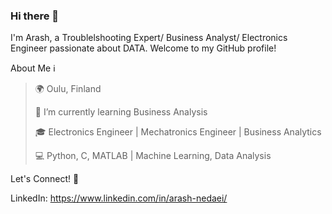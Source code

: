 ### Hi there 👋

I'm Arash, a Troublelshooting Expert/ Business Analyst/ Electronics Engineer passionate about DATA. Welcome to my GitHub profile!

About Me ℹ️

>🌍 Oulu, Finland
>
>🌱 I’m currently learning Business Analysis
>
>🎓 Electronics Engineer | Mechatronics Engineer | Business Analytics
>
>💻 Python, C, MATLAB | Machine Learning, Data Analysis

Let's Connect! 🤝

LinkedIn: https://www.linkedin.com/in/arash-nedaei/
